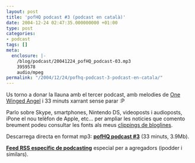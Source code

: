```yaml
---
layout: post
title: 'pofHQ podcast #3 (podcast en català)'
date: 2004-12-24 02:47:35.000000000 +01:00
type: post
categories:
- podcast
tags: []
meta:
  enclosure: |-
    /blog/podcast/20041224_pofHQ_podcast-03.mp3
    3959578
    audio/mpeg
permalink: "/2004/12/24/pofhq-podcast-3-podcast-en-catala/"
---
```

Us torno a donar la llauna amb el tercer podcast, amb melodies de [One Winged Angel](http://www.soundclick.com/bands/0/onewingedangel.htm) i 33 minuts xarrant sense parar :P

Parlo sobre Skype, smartphones, Nintendo DS, videoposts i audioposts, iPone el nou telèfon de Apple, etc... per ampliar les noticies que comento breument podeu consultar les fonts als meus [clippings de bloglines](http://www.bloglines.com/blog/pof).

Descarrega directa en format mp3: **[pofHQ podcast #3](/blog/podcast/20041224_pofHQ_podcast-03.mp3)** (33 minuts, 3.9Mb).

**[Feed RSS específic de podcasting](/blog/category/podcast/rss2/)** especial per a agregadors (ipodder i similars).

